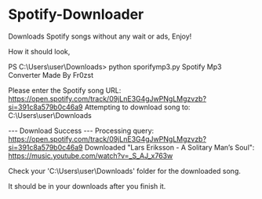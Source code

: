 # Spotify-Downloader
Downloads Spotify songs without any wait or ads, Enjoy!


How it should look,

PS C:\Users\user\Downloads> python sporifymp3.py
Spotify Mp3 Converter
Made By Fr0zst

Please enter the Spotify song URL: https://open.spotify.com/track/09jLnE3G4gJwPNgLMgzvzb?si=391c8a579b0c46a9
Attempting to download song to: C:\Users\user\Downloads

--- Download Success ---
Processing query:
https://open.spotify.com/track/09jLnE3G4gJwPNgLMgzvzb?si=391c8a579b0c46a9
Downloaded "Lars Eriksson - A Solitary Man’s Soul":
https://music.youtube.com/watch?v=_S_AJ_x763w


Check your 'C:\Users\user\Downloads' folder for the downloaded song.



It should be in your downloads after you finish it.
